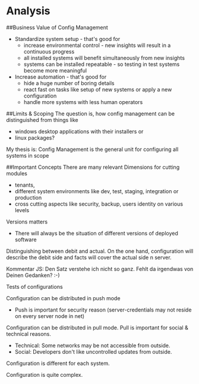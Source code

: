 # Analysis

##Business Value of Config Management
* Standardize system setup - that's good for
  * increase environmental control - new insights will result in a continuous progress
  * all installed systems will benefit simultaneously from new insights
  * systems can be installed repeatable - so testing in test systems become more meaningful
* Increase automation - that's good for
  * hide a huge number of boring details
  * react fast on tasks like setup of new systems or apply a new configuration
  * handle more systems with less human operators  

##Limits & Scoping
The question is, how config management can be distinguished from things like
* windows desktop applications with their installers or
* linux packages?

My thesis is: Config Management is the general unit for configuring all systems in scope 


##Important Concepts
There are many relevant Dimensions for cutting modules
* tenants, 
* different system environments like dev, test, staging, integration or production 
* cross cutting aspects like security, backup, users identity on various levels

Versions matters
* There will always be the situation of different versions of deployed software

Distinguishing between debit and actual. On the one hand, configuration will describe the debit side and facts will cover the actual side n server.

Kommentar JS: Den Satz verstehe ich nicht so ganz. Fehlt da irgendwas von Deinen Gedanken? :-)

Tests of configurations

Configuration can be distributed in push mode
* Push is important for security reason (server-credentials may not reside on every server node in net)
  
Configuration can be distributed in pull mode. Pull is important for social & technical reasons.
* Technical: Some networks may be not accessible from outside.
* Social: Developers don't like uncontrolled updates from outside.

Configuration is different for each system.

Configuration is quite complex.

  
  
